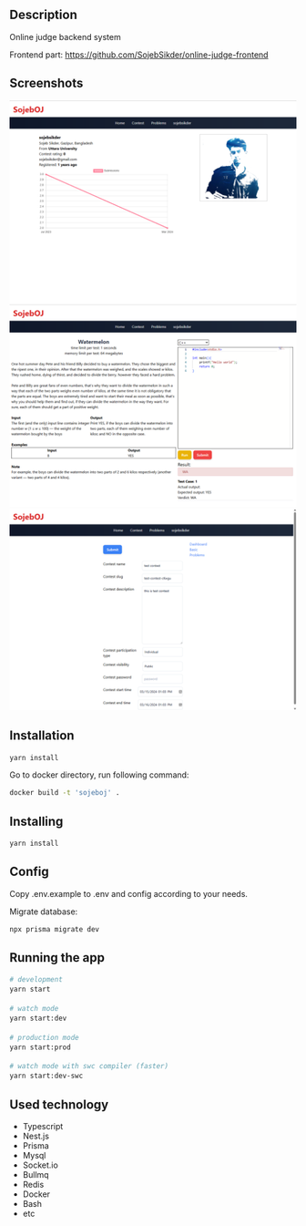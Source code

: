 ## Description

Online judge backend system

Frontend part: https://github.com/SojebSikder/online-judge-frontend

## Screenshots
![profile](./screenshots/Screenshot1.png)
![problem page](./screenshots/Screenshot2.png)
![contest create page](./screenshots/Screenshot3.png)

## Installation

```bash
yarn install
```

Go to docker directory, run following command:

```bash
docker build -t 'sojeboj' .
```

## Installing

```bash
yarn install
```

## Config
Copy .env.example to .env and config according to your needs.

Migrate database:
```bash
npx prisma migrate dev
```

## Running the app

```bash
# development
yarn start

# watch mode
yarn start:dev

# production mode
yarn start:prod

# watch mode with swc compiler (faster)
yarn start:dev-swc
```

## Used technology
- Typescript
- Nest.js
- Prisma
- Mysql
- Socket.io
- Bullmq
- Redis
- Docker
- Bash
- etc